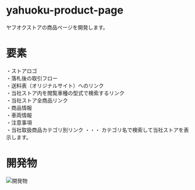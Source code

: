 # yahuoku-product-page

ヤフオクストアの商品ページを開発します。

# 要素
・ストアロゴ<br>
・落札後の取引フロー<br>
・送料表（オリジナルサイト）へのリンク<br>
・当社ストア内を閲覧車種の型式で検索するリンク<br>
・当社ストア全商品リンク<br>
・商品情報<br>
・車両情報<br>
・注意事項<br>
・当社取扱商品カテゴリ別リンク ・・・ カテゴリ名で検索して当社ストアを表示します。<br>

# 開発物
![開発物](https://user-images.githubusercontent.com/100847567/159611784-518318f7-52f4-4038-97de-d49ed01100ce.png)